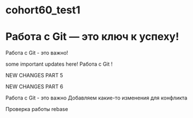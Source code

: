 # cohort60_test1
# Работа с Git — это ключ к успеху!

Работа с Git - это важно!



some important updates here!
Работа с Git !

NEW CHANGES PART 5

NEW CHANGES PART 6

Работа с Git - это важно
Добавляем какие-то изменения для конфликта

Проверка работы rebase
